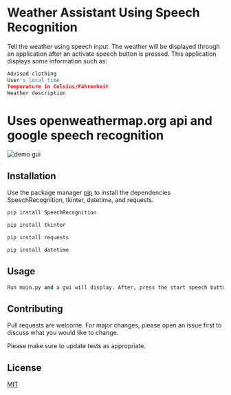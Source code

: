 # Weather Assistant Using Speech Recognition

Tell the weather using speech input. The weather will be displayed through an application after an activate speech button is pressed. This application displays some information such as:

```python
Advised clothing
User's local time
Temperature in Celsius/Fahrenheit
Weather description
```

# Uses openweathermap.org api and google speech recognition

![demo gui](https://user-images.githubusercontent.com/82981121/116793221-77b1fd80-aa93-11eb-8410-0a5d77d5a1e6.PNG)

## Installation

Use the package manager [pip](https://pip.pypa.io/en/stable/) to install the dependencies SpeechRecognition, tkinter, datetime, and requests.

```bash
pip install SpeechRecognition
```

```bash
pip install tkinter
```

```bash
pip install requests
```

```bash
pip install datetime
```

## Usage

```python
Run main.py and a gui will display. After, press the start speech button and begin saying a city name.
```

## Contributing
Pull requests are welcome. For major changes, please open an issue first to discuss what you would like to change.

Please make sure to update tests as appropriate.

## License
[MIT](https://choosealicense.com/licenses/mit/)

